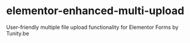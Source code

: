 # elementor-enhanced-multi-upload
User-friendly multiple file upload functionality for Elementor Forms by Tunity.be
